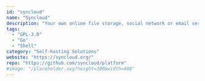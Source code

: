 ```yaml
---
id: "syncloud"
name: "Syncloud"
description: "Your own online file storage, social network or email server."
tags:
  - "GPL-3.0"
  - "Go"
  - "Shell"
category: "Self-hosting Solutions"
website: "https://syncloud.org/"
repo: "https://github.com/syncloud/platform"
#image: "/placeholder.svg?height=300&width=400"
---
```



